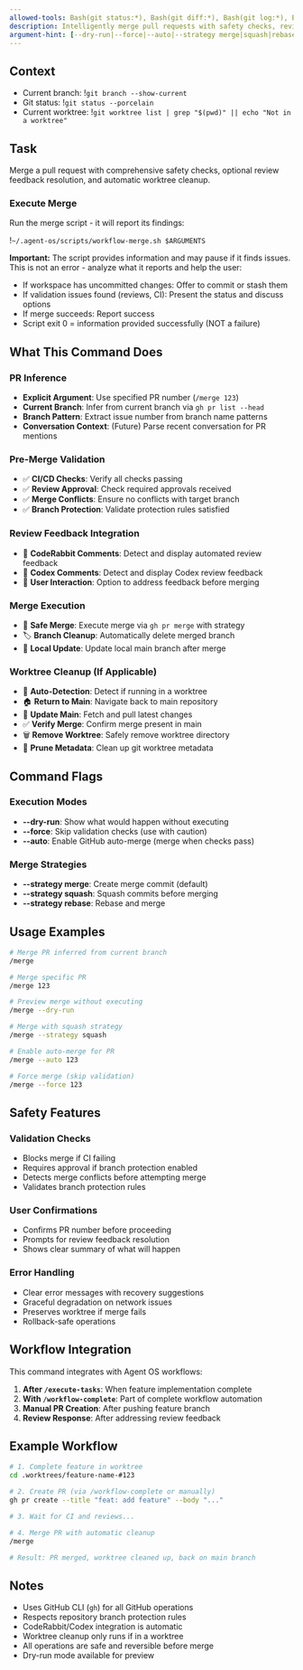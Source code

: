 ```yaml
---
allowed-tools: Bash(git status:*), Bash(git diff:*), Bash(git log:*), Bash(git branch:*), Bash(git worktree:*), Bash(git fetch:*), Bash(git pull:*), Bash(git checkout:*), Bash(gh pr:*), Bash(gh api:*), Bash(gh repo:*), Bash(grep:*), Bash(sed:*), Bash(~/.agent-os/scripts/workflow-merge.sh:*)
description: Intelligently merge pull requests with safety checks, review feedback integration, and worktree cleanup
argument-hint: [--dry-run|--force|--auto|--strategy merge|squash|rebase] [pr_number]
---
```


## Context

- Current branch: !`git branch --show-current`
- Git status: !`git status --porcelain`
- Current worktree: !`git worktree list | grep "$(pwd)" || echo "Not in a worktree"`

## Task

Merge a pull request with comprehensive safety checks, optional review feedback resolution, and automatic worktree cleanup.

### Execute Merge

Run the merge script - it will report its findings:

!`~/.agent-os/scripts/workflow-merge.sh $ARGUMENTS`

**Important:** The script provides information and may pause if it finds issues. This is not an error - analyze what it reports and help the user:

- If workspace has uncommitted changes: Offer to commit or stash them
- If validation issues found (reviews, CI): Present the status and discuss options
- If merge succeeds: Report success
- Script exit 0 = information provided successfully (NOT a failure)

## What This Command Does

### PR Inference
- **Explicit Argument**: Use specified PR number (`/merge 123`)
- **Current Branch**: Infer from current branch via `gh pr list --head`
- **Branch Pattern**: Extract issue number from branch name patterns
- **Conversation Context**: (Future) Parse recent conversation for PR mentions

### Pre-Merge Validation
- ✅ **CI/CD Checks**: Verify all checks passing
- ✅ **Review Approval**: Check required approvals received
- ✅ **Merge Conflicts**: Ensure no conflicts with target branch
- ✅ **Branch Protection**: Validate protection rules satisfied

### Review Feedback Integration
- 🤖 **CodeRabbit Comments**: Detect and display automated review feedback
- 🤖 **Codex Comments**: Detect and display Codex review feedback
- 📝 **User Interaction**: Option to address feedback before merging

### Merge Execution
- 🔀 **Safe Merge**: Execute merge via `gh pr merge` with strategy
- 🏷️ **Branch Cleanup**: Automatically delete merged branch
- 🔄 **Local Update**: Update local main branch after merge

### Worktree Cleanup (If Applicable)
- 🧹 **Auto-Detection**: Detect if running in a worktree
- 🏠 **Return to Main**: Navigate back to main repository
- 🔄 **Update Main**: Fetch and pull latest changes
- ✅ **Verify Merge**: Confirm merge present in main
- 🗑️ **Remove Worktree**: Safely remove worktree directory
- 🔧 **Prune Metadata**: Clean up git worktree metadata

## Command Flags

### Execution Modes
- **--dry-run**: Show what would happen without executing
- **--force**: Skip validation checks (use with caution)
- **--auto**: Enable GitHub auto-merge (merge when checks pass)

### Merge Strategies
- **--strategy merge**: Create merge commit (default)
- **--strategy squash**: Squash commits before merging
- **--strategy rebase**: Rebase and merge

## Usage Examples

```bash
# Merge PR inferred from current branch
/merge

# Merge specific PR
/merge 123

# Preview merge without executing
/merge --dry-run

# Merge with squash strategy
/merge --strategy squash

# Enable auto-merge for PR
/merge --auto 123

# Force merge (skip validation)
/merge --force 123
```

## Safety Features

### Validation Checks
- Blocks merge if CI failing
- Requires approval if branch protection enabled
- Detects merge conflicts before attempting merge
- Validates branch protection rules

### User Confirmations
- Confirms PR number before proceeding
- Prompts for review feedback resolution
- Shows clear summary of what will happen

### Error Handling
- Clear error messages with recovery suggestions
- Graceful degradation on network issues
- Preserves worktree if merge fails
- Rollback-safe operations

## Workflow Integration

This command integrates with Agent OS workflows:

1. **After `/execute-tasks`**: When feature implementation complete
2. **With `/workflow-complete`**: Part of complete workflow automation
3. **Manual PR Creation**: After pushing feature branch
4. **Review Response**: After addressing review feedback

## Example Workflow

```bash
# 1. Complete feature in worktree
cd .worktrees/feature-name-#123

# 2. Create PR (via /workflow-complete or manually)
gh pr create --title "feat: add feature" --body "..."

# 3. Wait for CI and reviews...

# 4. Merge PR with automatic cleanup
/merge

# Result: PR merged, worktree cleaned up, back on main branch
```

## Notes

- Uses GitHub CLI (`gh`) for all GitHub operations
- Respects repository branch protection rules
- CodeRabbit/Codex integration is automatic
- Worktree cleanup only runs if in a worktree
- All operations are safe and reversible before merge
- Dry-run mode available for preview
